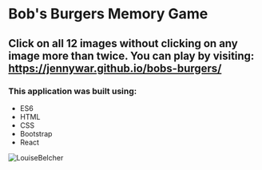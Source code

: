 # Bob's Burgers Memory Game

## Click on all 12 images without clicking on any image more than twice. You can play by visiting: https://jennywar.github.io/bobs-burgers/

### This application was built using:
- ES6
- HTML
- CSS
- Bootstrap
- React

![LouiseBelcher](https://media.giphy.com/media/OjuNo0FLttXfG/giphy.gif)
